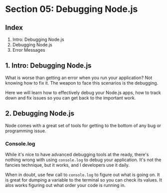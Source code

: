 # Section 05: Debugging Node.js

## Index

1. Intro: Debugging Node.js
2. Debugging Node.js
3. Error Messages


## 1. Intro: Debugging Node.js

What is worse than getting an error when you run your application? Not knowing how to fix it. The weapon to face this scenarios is the debugging.

Here we will learn how to effectively debug your Node.js apps, how to track down and fix issues so you can get back to the important work.

## 2. Debugging Node.js

Node comes with a great set of tools for getting to the bottom of any bug or programming issue.

### Console.log
While it's nice to have advanced debugging tools at the ready, there's nothing wrong with using `console.log` to debug your application. It's not the fancies technique, but it works, and I developers use it daily.

When in doubt, use few call to `console.log` to figure out what is going on. It is great for dumping a variable to the terminal so you can check its values. It alos works figuring out what order your code is running in.

